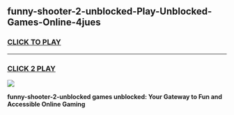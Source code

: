 
## funny-shooter-2-unblocked-Play-Unblocked-Games-Online-4jues
<h3>
<a href="https://premium76.site?title=funny-shooter-2-unblocked&ref=25A">CLICK TO PLAY</a></h3>
<hr>

<h3>
<a href="https://premium76.site?title=funny-shooter-2-unblocked&ref=25A">CLICK 2 PLAY</a>
  
</h3>

<a href="https://premium76.site?title=funny-shooter-2-unblocked&ref=25A"><img src="https://clearcache.store/games.png"></a>


**funny-shooter-2-unblocked games unblocked: Your Gateway to Fun and Accessible Online Gaming**
